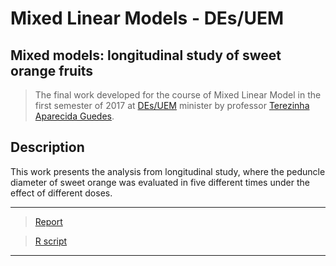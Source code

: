 # Mixed Linear Models - DEs/UEM #

## Mixed models: longitudinal study of sweet orange fruits

 > The final work developed for the course of Mixed Linear Model in the first semester of 2017 at [DEs/UEM](http://www.des.uem.br/) minister by professor [Terezinha Aparecida Guedes](http://buscatextual.cnpq.br/buscatextual/visualizacv.do?metodo=apresentar&id=K4783137J6).

## Description

This work presents the analysis from longitudinal study, where the peduncle diameter of sweet orange was evaluated in five different times under the effect of different doses.


***
> [Report](https://github.com/AndrMenezes/mm2017/raw/master/report.pdf)

> [R script](https://github.com/AndrMenezes/mm2017/blob/master/analysis.R)
***



